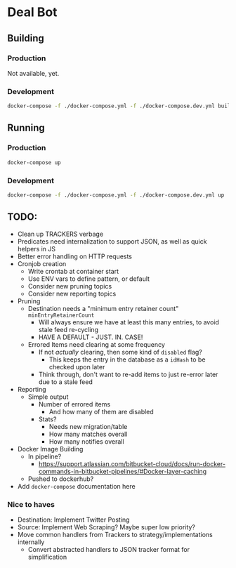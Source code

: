 # Deal Bot

## Building

### Production

Not available, yet.

### Development

```sh
docker-compose -f ./docker-compose.yml -f ./docker-compose.dev.yml build
```

## Running

### Production

```sh
docker-compose up
```

### Development

```sh
docker-compose -f ./docker-compose.yml -f ./docker-compose.dev.yml up
```

## TODO:

* Clean up TRACKERS verbage
* Predicates need internalization to support JSON, as well as quick helpers in JS
* Better error handling on HTTP requests
* Cronjob creation
    * Write crontab at container start
    * Use ENV vars to define pattern, or default
    * Consider new pruning topics
    * Consider new reporting topics
* Pruning
    * Destination needs a "minimum entry retainer count" `minEntryRetainerCount`
        * Will always ensure we have at least this many entries, to avoid stale feed re-cycling
        * HAVE A DEFAULT - JUST. IN. CASE!
    * Errored Items need clearing at some frequency
        * If not *actually* clearing, then some kind of `disabled` flag?
            * This keeps the entry in the database as a `idHash` to be checked upon later
        * Think through, don't want to re-add items to just re-error later due to a stale feed
* Reporting
    * Simple output
        * Number of errored items
          * And how many of them are disabled
        * Stats?
          * Needs new migration/table
          * How many matches overall
          * How many notifies overall
* Docker Image Building
    * In pipeline?
        * https://support.atlassian.com/bitbucket-cloud/docs/run-docker-commands-in-bitbucket-pipelines/#Docker-layer-caching
    * Pushed to dockerhub?
* Add `docker-compose` documentation here

### Nice to haves

* Destination: Implement Twitter Posting
* Source: Implement Web Scraping? Maybe super low priority?
* Move common handlers from Trackers to strategy/implementations internally
    * Convert abstracted handlers to JSON tracker format for simplification
